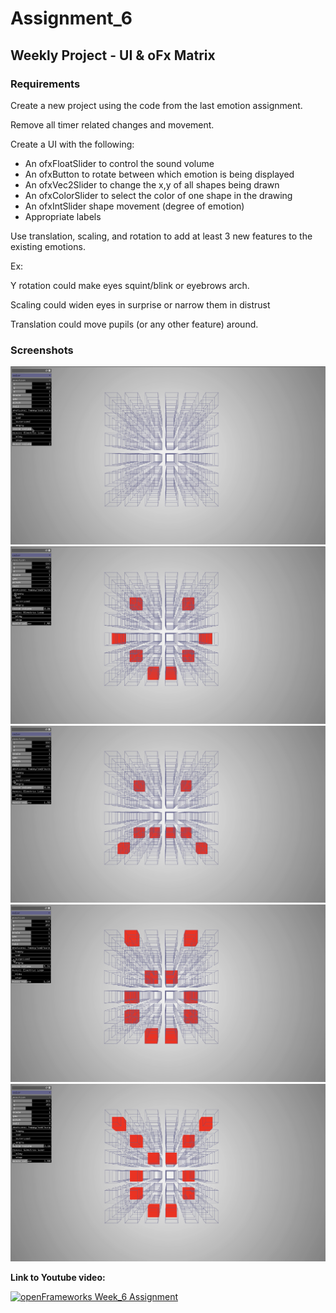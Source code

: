 # Assignment_6

## Weekly Project - UI & oFx Matrix

### Requirements
Create a new project using the code from the last emotion assignment.

Remove all timer related changes and movement.

Create a UI with the following:
* An ofxFloatSlider to control the sound volume 
* An ofxButton to rotate between which emotion is being displayed
* An ofxVec2Slider to change the x,y of all shapes being drawn
* An ofxColorSlider to select the color of one shape in the drawing
* An ofxIntSlider shape movement (degree of emotion)
* Appropriate labels

Use translation, scaling, and rotation to add at least 3 new features to the existing emotions.

Ex:

Y rotation could make eyes squint/blink or eyebrows arch.

Scaling could widen eyes in surprise or narrow them in distrust

Translation could move pupils (or any other feature) around.

### Screenshots

![](images/1.png)
![](images/2.png)
![](images/3.png)
![](images/4.png)
![](images/5.png)

**Link to Youtube video:**

[![openFrameworks Week_6 Assignment](http://img.youtube.com/vi/0Rmum7T4094/0.jpg)](http://www.youtube.com/watch?v=0Rmum7T4094)

